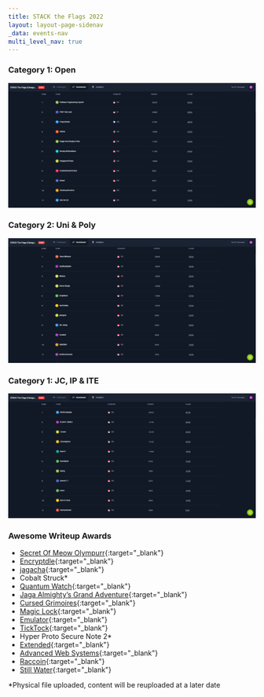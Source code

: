 ```yaml
---
title: STACK the Flags 2022
layout: layout-page-sidenav
_data: events-nav
multi_level_nav: true
---
```


### Category 1: Open

![STACK the Flags 2022 category 1 result](/assets/img/stack-the-flags-2022-cat-1-result.png)

### Category 2: Uni & Poly

![STACK the Flags 2022 category 2 result](/assets/img/stack-the-flags-2022-cat-2-result.png)

### Category 1: JC, IP & ITE

![STACK the Flags 2022 category 3 result](/assets/img/stack-the-flags-2022-cat-3-result.png)

### Awesome Writeup Awards

- [Secret Of Meow Olympurr](https://edwinczd.notion.site/Secret-of-Meow-Olympurr-d4d95eee4c0545fc9e1108345a994c4c){:target="_blank"}
- [Encryptdle](https://ctf-writeups.notion.site/Crypto-Encryptdle-ffc53bd149de4f1c81ba6942b3f997bb){:target="_blank"}
- [jagacha](https://ctf-writeups.notion.site/Crypto-jagacha-fae41eadbb4f4c09922b8349dd422697){:target="_blank"}
- Cobalt Struck\*
- [Quantum Watch](https://jloh02.github.io/ctf/stack-the-flags-2022#quantum-watch){:target="_blank"}
- [Jaga Almighty’s Grand Adventure](https://github.com/aliencaocao/stack-the-flag-2022/tree/master/Jaga%20Almighty’s%20Grand%20Adventure){:target="_blank"}
- [Cursed Grimoires](https://chovid99.github.io/posts/stack-the-flags-ctf-2022){:target="_blank"}
- [Magic Lock](https://github.com/xihzs/ctf-writeups/tree/main/Stack%20The%20Flags%202022/PWN/Magic_Lock#magic-lock){:target="_blank"}
- [Emulator](https://github.com/cewau/ctf-writeups/blob/main/20221202-stf/REV_emulator.md){:target="_blank"}
- [TickTock](https://github.com/Kair0s3/Rightup/blob/main/2022/Dec/STF/TickTock.md){:target="_blank"}
- Hyper Proto Secure Note 2\*
- [Extended](https://github.com/maybe-maybe-not/CTF-Writeups/blob/master/2022/Stack%20the%20Flags/web/extended.md){:target="_blank"}
- [Advanced Web Systems](https://deveshl.github.io/posts/stack-the-flags-2022/){:target="_blank"}
- [Raccoin](https://api.ctflib.junron.dev/share/writeup/raccoin-61){:target="_blank"}
- [Still Water](https://ctf-writeups.notion.site/RE-Still-Water-d629f5cb40804a7192b9d11a8ba4fbf4){:target="_blank"}

\*Physical file uploaded, content will be reuploaded at a later date